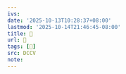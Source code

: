 ```yaml
---
ivs:
date: '2025-10-13T10:28:37+08:00'
lastmod: '2025-10-14T21:46:45-08:00'
title: 􃣈
url: 􃣈
tags: [𣃘]
src: DCCV
note:
---
```

